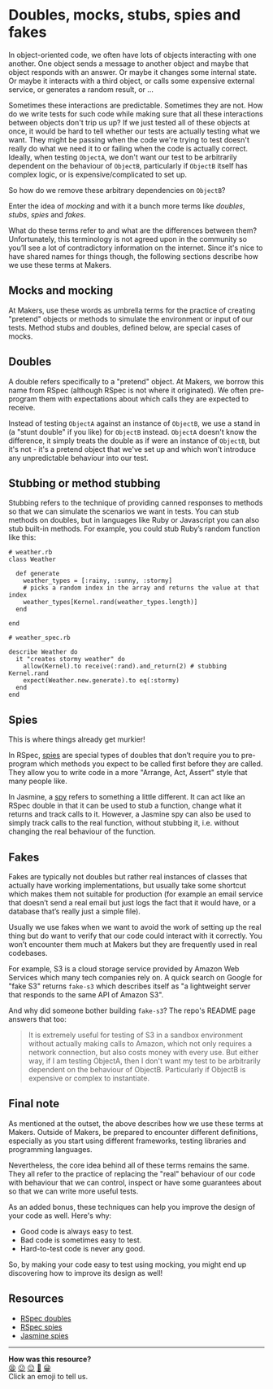 # Doubles, mocks, stubs, spies and fakes

In object-oriented code, we often have lots of objects interacting with one another. 
One object sends a message to another object and maybe that object responds with an answer. 
Or maybe it changes some internal state. 
Or maybe it interacts with a third object, or calls some expensive external service, or generates a random result, or ...

Sometimes these interactions are predictable. 
Sometimes they are not. 
How do we write tests for such code while making sure that all these interactions between objects don't trip us up?
If we just tested all of these objects at once, it would be hard to tell whether our tests are actually testing what we want.
They might be passing when the code we're trying to test doesn't really do what we need it to or failing when the code is actually correct.
Ideally, when testing `ObjectA`, we don't want our test to be arbitrarily dependent on the behaviour of `ObjectB`, particularly if `ObjectB` itself has complex logic, or is expensive/complicated to set up. 

So how do we remove these arbitrary dependencies on `ObjectB`? 

Enter the idea of _mocking_ and with it a bunch more terms like _doubles_, _stubs_, _spies_ and _fakes_.

What do these terms refer to and what are the differences between them?
Unfortunately, this terminology is not agreed upon in the community so you’ll see a lot of contradictory information on the internet.
Since it's nice to have shared names for things though, the following sections describe how we use these terms at Makers.

## Mocks and mocking
At Makers, use these words as umbrella terms for the practice of creating "pretend" objects or methods to simulate the environment or input of our tests.
Method stubs and doubles, defined below, are special cases of mocks.

## Doubles

A double refers specifically to a "pretend" object.
At Makers, we borrow this name from RSpec (although RSpec is not where it originated). 
We often pre-program them with expectations about which calls they are expected to receive.

Instead of testing `ObjectA` against an instance of `ObjectB`, we use a stand in (a "stunt double" if you like) for `ObjectB` instead.
`ObjectA` doesn't know the difference, it simply treats the double as if were an instance of `ObjectB`, but it's not - it's a pretend object that we've set up and which won't introduce any unpredictable behaviour into our test.

## Stubbing or method stubbing

Stubbing refers to the technique of providing canned responses to methods so that we can simulate the scenarios we want in tests.
You can stub methods on doubles, but in languages like Ruby or Javascript you can also stub built-in methods.
For example, you could stub Ruby’s random function like this:

```
# weather.rb
class Weather

  def generate
    weather_types = [:rainy, :sunny, :stormy]
    # picks a random index in the array and returns the value at that index
    weather_types[Kernel.rand(weather_types.length)]
  end

end

# weather_spec.rb

describe Weather do
  it "creates stormy weather" do
    allow(Kernel).to receive(:rand).and_return(2) # stubbing Kernel.rand
    expect(Weather.new.generate).to eq(:stormy)
  end
end
```

## Spies

This is where things already get murkier!

In RSpec, [spies](https://relishapp.com/rspec/rspec-mocks/v/3-10/docs/basics/spies) are special types of doubles that don’t require you to pre-program which methods you expect to be called first before they are called.
They allow you to write code in a more "Arrange, Act, Assert" style that many people like.

In Jasmine, a [spy](https://jasmine.github.io/2.0/introduction#section-Spies) refers to something a little different.
It can act like an RSpec double in that it can be used to stub a function, change what it returns and track calls to it.
However, a Jasmine spy can also be used to simply track calls to the real function, without stubbing it, i.e. without changing the real behaviour of the function.

## Fakes
Fakes are typically not doubles but rather real instances of classes that actually have working implementations, but usually take some shortcut which makes them not suitable for production (for example an email service that doesn’t send a real email but just logs the fact that it would have, or a database that’s really just a simple file). 

Usually we use fakes when we want to avoid the work of setting up the real thing but do want to verify that our code could interact with it correctly. You won’t encounter them much at Makers but they are frequently used in real codebases. 

For example, S3 is a cloud storage service provided by Amazon Web Services which many tech companies rely on.
A quick search on Google for "fake S3" returns `fake-s3` which describes itself as "a lightweight server that responds to the same API of Amazon S3".

And why did someone bother building `fake-s3`? The repo's README page answers that too: 

> It is extremely useful for testing of S3 in a sandbox environment without actually making calls to Amazon, which not only requires a network connection, but also costs money with every use.
But either way, if I am testing ObjectA, then I don't want my test to be arbitrarily dependent on the behaviour of ObjectB. Particularly if ObjectB is expensive or complex to instantiate.
## Final note

As mentioned at the outset, the above describes how we use these terms at Makers.
Outside of Makers, be prepared to encounter different definitions, especially as you start using different frameworks, testing libraries and programming languages.

Nevertheless, the core idea behind all of these terms remains the same.
They all refer to the practice of replacing the "real" behaviour of our code with behaviour that we can control, inspect or have some guarantees about so that we can write more useful tests.

As an added bonus, these techniques can help you improve the design of your code as well. Here's why:

- Good code is always easy to test.
- Bad code is sometimes easy to test.
- Hard-to-test code is never any good.
 
So, by making your code easy to test using mocking, you might end up discovering how to improve its design as well! 

## Resources

- [RSpec doubles](https://relishapp.com/rspec/rspec-mocks/v/3-10/docs/basics/test-doubles)
- [RSpec spies](https://relishapp.com/rspec/rspec-mocks/v/3-10/docs/basics/spies)
- [Jasmine spies](https://jasmine.github.io/2.0/introduction#section-Spies)

<!-- BEGIN GENERATED SECTION DO NOT EDIT -->

---

**How was this resource?**  
[😫](https://airtable.com/shrUJ3t7KLMqVRFKR?prefill_Repository=course&prefill_File=pills/doubles.md&prefill_Sentiment=😫) [😕](https://airtable.com/shrUJ3t7KLMqVRFKR?prefill_Repository=course&prefill_File=pills/doubles.md&prefill_Sentiment=😕) [😐](https://airtable.com/shrUJ3t7KLMqVRFKR?prefill_Repository=course&prefill_File=pills/doubles.md&prefill_Sentiment=😐) [🙂](https://airtable.com/shrUJ3t7KLMqVRFKR?prefill_Repository=course&prefill_File=pills/doubles.md&prefill_Sentiment=🙂) [😀](https://airtable.com/shrUJ3t7KLMqVRFKR?prefill_Repository=course&prefill_File=pills/doubles.md&prefill_Sentiment=😀)  
Click an emoji to tell us.

<!-- END GENERATED SECTION DO NOT EDIT -->
